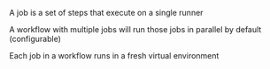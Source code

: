 
A job is a set of steps that execute on a single runner

A workflow with multiple jobs will run those jobs in parallel by default (configurable)

Each job in a workflow runs in a fresh virtual environment
